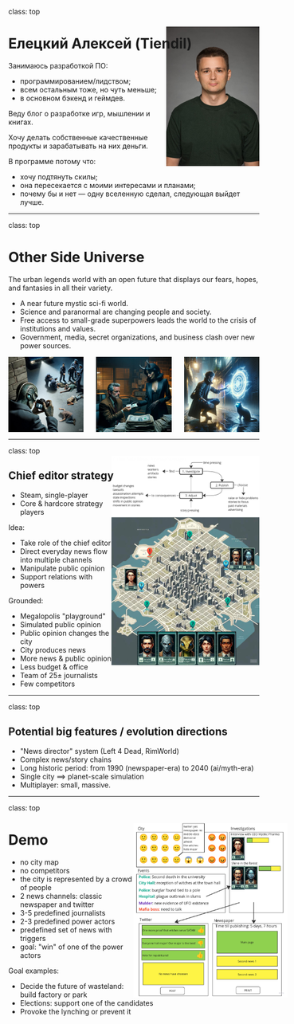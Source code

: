 class: top

# Елецкий Алексей (Tiendil)

<!-- - Бэкграунд (с прошлой презы) -->

<img src="./avatara.jpg" style="height: 20em; float: right; margin-top: -5em;"/>

Занимаюсь разработкой ПО:

- программированием/лидством;
- всем остальным тоже, но чуть меньше;
- в основном бэкенд и геймдев.

Веду блог о разработке игр, мышлении и книгах.

Хочу делать собственные качественные продукты и зарабатывать на них деньги.

В программе потому что:

- хочу подтянуть скилы;
- она пересекается с моими интересами и планами;
- почему бы и нет — одну вселенную сделал, следующая выйдет лучше.

<!-- Написать 3 предложения о себе. "Занимаюсь/увлекаюсь [тем-то], когда вырасту хочу делать [то-то], в программе потому что [вот так вот]".   -->

---
class: top

# Other Side Universe

<!-- - Сеттинг (с прошлой презы) -->

The urban legends world with an open future that displays our fears, hopes, and fantasies in all their variety.

- A near future mystic sci-fi world.
- Science and paranormal are changing people and society.
- Free access to small-grade superpowers leads the world to the crisis of institutions and values.
- Government, media, secret organizations, and business clash over new power sources.

<div style="display: flex; justify-content: space-between;">
    <img src="./1.png" width="30%"/>
    <img src="./2.png" width="30%"/>
    <img src="./3.jpg" width="30%"/>
</div>

---
class: top

## Chief editor strategy

<!-- - Концепт продукта на основе исследования -->

<img src="./5.png" style="height: 30em; float: right; margin-top: -5em;"/>

- Steam, single-player
- Core & hardcore strategy players

Idea:

- Take role of the chief editor
- Direct everyday news flow into multiple channels
- Manipulate public opinion
- Support relations with powers

Grounded:

- Megalopolis "playground"
- Simulated public opinion
- Public opinion changes the city
- City produces news
- More news & public opinion
- Less budget & office
- Team of 25± journalists
- Few competitors

---
class: top

## Potential big features / evolution directions

- "News director" system (Left 4 Dead, RimWorld)
- Complex news/story chains
- Long historic period: from 1990 (newspaper-era) to 2040 (ai/myth-era)
- Single city ==> planet-scale simulation
- Multiplayer: small, massive.

---
class: top

# Demo

<img src="./6.png" style="height: 25em; float: right; margin-top: -5em; margin-right: -4em;"/>

- no city map
- no competitors
- the city is represented by a crowd of people
- 2 news channels: classic newspaper and twitter
- 3-5 predefined journalists
- 2-3 predefined power actors
- predefined set of news with triggers
- goal: "win" of one of the power actors

Goal examples:

- Decide the future of wasteland: build factory or park
- Elections: support one of the candidates
- Provoke the lynching or prevent it

<!-- - Описание демки, как мы её видим -->

